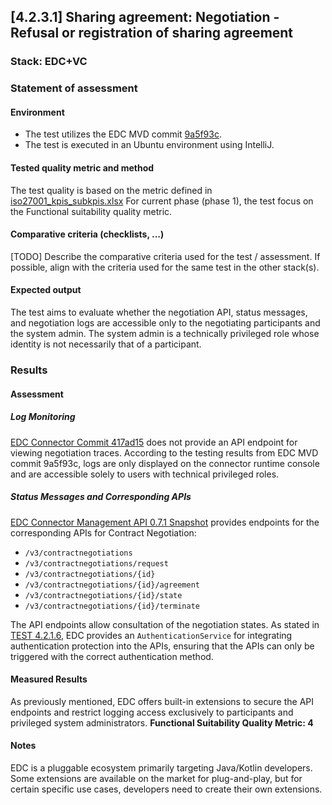## [4.2.3.1] Sharing agreement: Negotiation - Refusal or registration of sharing agreement
### Stack: EDC+VC
### Statement of assessment
#### Environment
- The test utilizes the EDC MVD commit [9a5f93c](https://github.com/eclipse-edc/MinimumViableDataspace/commit/9a5f93c89cf5624cc4bf8eaa024a29da9b8e3d12).
- The test is executed in an Ubuntu environment using IntelliJ.
#### Tested quality metric and method
The test quality is based on the metric defined in [iso27001_kpis_subkpis.xlsx](../../../../../design_decisions/background_info/iso27001_kpis_subkpis.xlsx)
For current phase (phase 1), the test focus on the Functional suitability quality metric.
#### Comparative criteria (checklists, ...)
[TODO] Describe the comparative criteria used for the test / assessment. If possible, align with the criteria used for the same test in the other stack(s).

#### Expected output
The test aims to evaluate whether the negotiation API, status messages, and negotiation logs are accessible only to the negotiating participants and the system admin. The system admin is a technically privileged role whose identity is not necessarily that of a participant.

### Results
#### Assessment
##### Log Monitoring
[EDC Connector Commit 417ad15](https://github.com/eclipse-edc/Connector/commit/417ad15fa4e64d110ee74c28e49df2f1d87f85e0) does not provide an API endpoint for viewing negotiation traces.
According to the testing results from EDC MVD commit 9a5f93c, logs are only displayed on the connector runtime console and are accessible solely to users with technical privileged roles.

##### Status Messages and Corresponding APIs
[EDC Connector Management API 0.7.1 Snapshot](https://github.com/eclipse-edc/Connector/blob/gh-pages/openapi/management-api/0.7.1-SNAPSHOT/management-api.yaml) provides endpoints for the corresponding APIs for Contract Negotiation:
- `/v3/contractnegotiations`
- `/v3/contractnegotiations/request`
- `/v3/contractnegotiations/{id}`
- `/v3/contractnegotiations/{id}/agreement`
- `/v3/contractnegotiations/{id}/state`
- `/v3/contractnegotiations/{id}/terminate`

The API endpoints allow consultation of the negotiation states. As stated in [TEST 4.2.1.6](../../negotiating_sharing_agreement/test_4_2_1_6/result_edc_vc.md), EDC provides an `AuthenticationService` for integrating authentication protection into the APIs, ensuring that the APIs can only be triggered with the correct authentication method.
#### Measured Results
As previously mentioned, EDC offers built-in extensions to secure the API endpoints and restrict logging access exclusively to participants and privileged system administrators.
**Functional Suitability Quality Metric: 4**
#### Notes
EDC is a pluggable ecosystem primarily targeting Java/Kotlin developers. Some extensions are available on the market for plug-and-play, but for certain specific use cases, developers need to create their own extensions.
